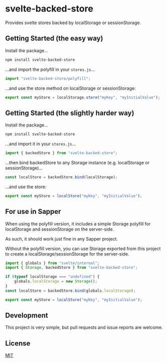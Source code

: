# svelte-backed-store

Provides svelte stores backed by localStorage or sessionStorage.

## Getting Started (the easy way)

Install the package...

```bash
npm install svelte-backed-store
```

...and import the polyfill in your `stores.js`...

```js
import "svelte-backed-store/polyfill";
```

...and use the store method on localStorage or sessionStorage:

```js
export const myStore = localStorage.store("myKey", "myInitialValue");
```

## Getting Started (the slightly harder way)

Install the package...

```bash
npm install svelte-backed-store
```

...and import it in your `stores.js`...

```js
import { backedStore } from "svelte-backed-store";
```

...then bind backedStore to any Storage instance (e.g. localStorage or sessionStorage)...

```js
const localStore = backedStore.bind(localStorage);
```

...and use the store:

```js
export const myStore = localStore("myKey", "myInitialValue");
```

## For use in Sapper

When using the polyfill version, it includes a simple Storage polyfill for localStorage and sessionStorage on the server-side.

As such, it should work just fine in any Sapper project.

Without the polyfill version, you can use Storage exported from this project to create a localStorage/sessionStorage for the server-side.

```js
import { globals } from "svelte/internal";
import { Storage, backedStore } from "svelte-backed-store";

if (typeof localStorage === "undefined") {
    globals.localStorage = new Storage();
}
const localStore = backedStore.bind(globals.localStorage);

export const myStore = localStore("myKey", "myInitialValue");
```

## Development

This project is very simple, but pull requests and issue reports are welcome.

## License

[MIT](LICENSE)